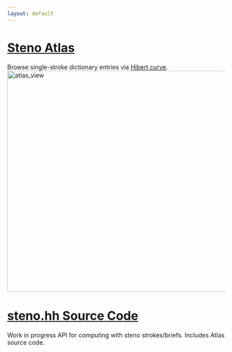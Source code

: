 ```yaml
---
layout: default
---
```


# [Steno Atlas](http://zstolfi.github.io/steno/atlas)
Browse single-stroke dictionary entries via [Hibert curve](https://en.wikipedia.org/wiki/Hilbert_curve).
<img width="846" height="511" alt="atlas_view" src="https://github.com/user-attachments/assets/a7768d38-7dcc-43cf-98f7-e421ecc4d630" />

# [steno.hh Source Code](https://github.com/zstolfi/steno)
Work in progress API for computing with steno strokes/briefs. Includes Atlas source code.
